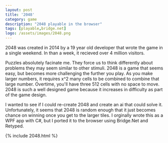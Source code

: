 ```yaml
---
layout: post
title: '2048'
category: game
description: "2048 playable in the browser"
tags: [playable,bridge.net]
logo: /assets/images/2048.png
---
```


2048 was created in 2014 by a 19 year old developer that wrote the game in a single weekend.  In than a week, it recieved over 4 million visitors.

Puzzles absolutely facinate me.  They force us to think differently about problems they may seem similar to other stimuli.  2048 is a game that seems easy, but becomes more challenging the further you play.  As you make larger numbers, it requires x^2 many cells to be combined to combine that large number.  Overtime, you'll have three 512 cells with no space to move.  2048 is such a well designed game because it increases in difficulty as part of the game design.

I wanted to see if I could re-create 2048 and create an ai that could solve it.  Unfortunately, it seems that 2048 is random enough that it just becomes chance on winning once you get to the larger tiles.  I orginally wrote this as a WPF app with C#, but I ported it to the browser using Bridge.Net and Retyped.

{% include 2048.html %}